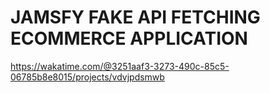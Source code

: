 # JAMSFY FAKE API FETCHING ECOMMERCE APPLICATION
https://wakatime.com/@3251aaf3-3273-490c-85c5-06785b8e8015/projects/vdvjpdsmwb
